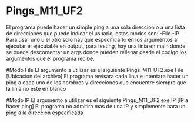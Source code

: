# Pings_M11_UF2
El programa puede hacer un simple ping a una sola direccion o a una lista de direcciones
que puede indicar el usuario, estos modos son:
	-File
	-IP
Para usar uno u el otro solo hay que especificarlo en los argumentos al ejecutar el ejecutable
en output, para testing, hay una linia en main donde se puede descomentar un args donde pueden
rellenar desde el codigo los argumentos que el programa recibe.

#Modo File
El argumento a utilizar es el siguiente
	Pings_M11_UF2.exe File [Ubicacion del archivo]
El programa revisara cada linia e intentara hacer un ping a cada uno de los nombres
y direcciones que encuentre siempre que la linia no este en blanco

#Modo IP
El argumento a utilizar es el siguiente
	Pings_M11_UF2.exe IP [IP a hacer ping]
El programa no admitira mas de una IP y simplemente hara un ping a la direccion
especificada